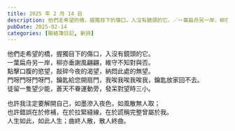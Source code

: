 ```yaml
---
title: 2025 年 2 月 14 日
description: 他們走希望的橋，握獨目下的傷口，入沒有鏡頭的它。／一葉扁舟另一岸，柳亦垂謝風翩翩，維守不知對與否。／點擊口腹的慾望，敲碎今夜的渴望，納悶此處的無望。／門呀門呀門呀門，鑰匙給您開扇門，我唉我唉我唉我，鑰……
pubDate: 2025-02-14
categories: [聯絡簿日記, 新詩]
---
```


他們走希望的橋，握獨目下的傷口，入沒有鏡頭的它。  
一葉扁舟另一岸，柳亦垂謝風翩翩，維守不知對與否。  
點擊口腹的慾望，敲碎今夜的渴望，納悶此處的無望。  
門呀門呀門呀門，鑰匙給您開扇門，我唉我唉我唉我，鑰匙放家回不去。  
徒留一隻望少能，蒼天不眷運動旁，發呆對望時三小。

也許我注定要解開自己，如墨滲入夜色，如風散無人取；  
也許錯誤在於修補，在於拉緊縫線，在於謊稱完整曾屬於我。  
人生如此，如此人生；曲終人散，散人終曲。
